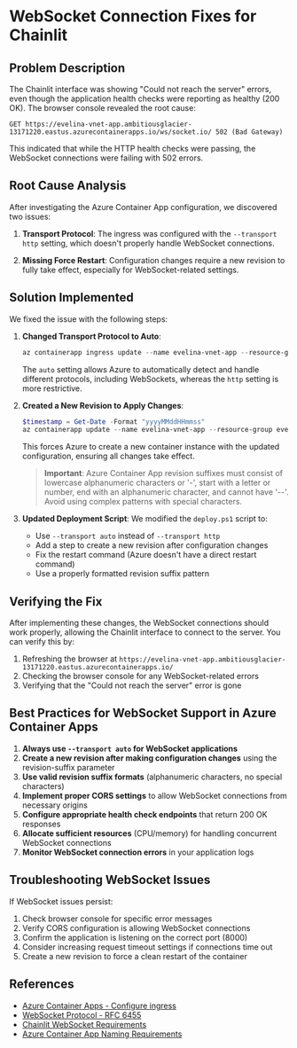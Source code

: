 # WebSocket Connection Fixes for Chainlit

## Problem Description

The Chainlit interface was showing "Could not reach the server" errors, even though the application health checks were reporting as healthy (200 OK). The browser console revealed the root cause:

```
GET https://evelina-vnet-app.ambitiousglacier-13171220.eastus.azurecontainerapps.io/ws/socket.io/ 502 (Bad Gateway)
```

This indicated that while the HTTP health checks were passing, the WebSocket connections were failing with 502 errors.

## Root Cause Analysis

After investigating the Azure Container App configuration, we discovered two issues:

1. **Transport Protocol**: The ingress was configured with the `--transport http` setting, which doesn't properly handle WebSocket connections.

2. **Missing Force Restart**: Configuration changes require a new revision to fully take effect, especially for WebSocket-related settings.

## Solution Implemented

We fixed the issue with the following steps:

1. **Changed Transport Protocol to Auto**:
   ```powershell
   az containerapp ingress update --name evelina-vnet-app --resource-group evelina-ai-rg --transport auto
   ```
   
   The `auto` setting allows Azure to automatically detect and handle different protocols, including WebSockets, whereas the `http` setting is more restrictive.

2. **Created a New Revision to Apply Changes**:
   ```powershell
   $timestamp = Get-Date -Format "yyyyMMddHHmmss"
   az containerapp update --name evelina-vnet-app --resource-group evelina-ai-rg --revision-suffix "websocket$timestamp"
   ```
   
   This forces Azure to create a new container instance with the updated configuration, ensuring all changes take effect.

   > **Important**: Azure Container App revision suffixes must consist of lowercase alphanumeric characters or '-', start with a letter or number, end with an alphanumeric character, and cannot have '--'. Avoid using complex patterns with special characters.

3. **Updated Deployment Script**:
   We modified the `deploy.ps1` script to:
   - Use `--transport auto` instead of `--transport http`
   - Add a step to create a new revision after configuration changes
   - Fix the restart command (Azure doesn't have a direct restart command)
   - Use a properly formatted revision suffix pattern

## Verifying the Fix

After implementing these changes, the WebSocket connections should work properly, allowing the Chainlit interface to connect to the server. You can verify this by:

1. Refreshing the browser at `https://evelina-vnet-app.ambitiousglacier-13171220.eastus.azurecontainerapps.io/`
2. Checking the browser console for any WebSocket-related errors
3. Verifying that the "Could not reach the server" error is gone

## Best Practices for WebSocket Support in Azure Container Apps

1. **Always use `--transport auto` for WebSocket applications**
2. **Create a new revision after making configuration changes** using the revision-suffix parameter
3. **Use valid revision suffix formats** (alphanumeric characters, no special characters)
4. **Implement proper CORS settings** to allow WebSocket connections from necessary origins
5. **Configure appropriate health check endpoints** that return 200 OK responses
6. **Allocate sufficient resources** (CPU/memory) for handling concurrent WebSocket connections
7. **Monitor WebSocket connection errors** in your application logs

## Troubleshooting WebSocket Issues

If WebSocket issues persist:

1. Check browser console for specific error messages
2. Verify CORS configuration is allowing WebSocket connections
3. Confirm the application is listening on the correct port (8000)
4. Consider increasing request timeout settings if connections time out
5. Create a new revision to force a clean restart of the container

## References

- [Azure Container Apps - Configure ingress](https://docs.microsoft.com/en-us/azure/container-apps/ingress-overview)
- [WebSocket Protocol - RFC 6455](https://datatracker.ietf.org/doc/html/rfc6455)
- [Chainlit WebSocket Requirements](https://docs.chainlit.io/get-started/installation)
- [Azure Container App Naming Requirements](https://learn.microsoft.com/en-us/azure/container-apps/containers) 